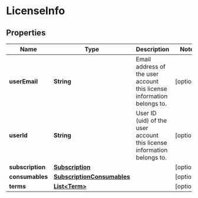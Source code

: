 

# LicenseInfo



## Properties

| Name | Type | Description | Notes |
|------------ | ------------- | ------------- | -------------|
|**userEmail** | **String** | Email address of the user account this license information belongs to. |  [optional] |
|**userId** | **String** | User ID (uid) of the user account this license information belongs to. |  [optional] |
|**subscription** | [**Subscription**](Subscription.md) |  |  [optional] |
|**consumables** | [**SubscriptionConsumables**](SubscriptionConsumables.md) |  |  [optional] |
|**terms** | [**List&lt;Term&gt;**](Term.md) |  |  [optional] |



